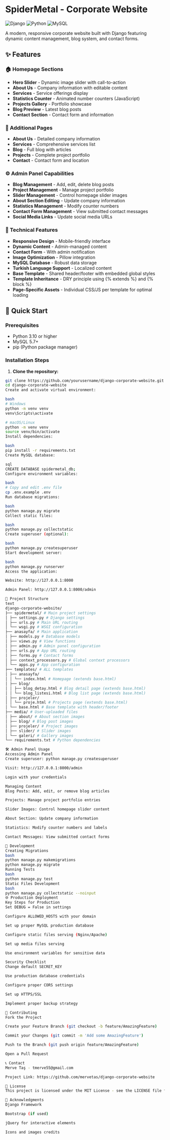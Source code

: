 # SpiderMetal - Corporate Website

![Django](https://img.shields.io/badge/Django-4.2.23-green)
![Python](https://img.shields.io/badge/Python-3.10+-blue)
![MySQL](https://img.shields.io/badge/MySQL-8.0-orange)

A modern, responsive corporate website built with Django featuring dynamic content management, blog system, and contact forms.

## ✨ Features

### 🏠 Homepage Sections
- **Hero Slider** - Dynamic image slider with call-to-action
- **About Us** - Company information with editable content
- **Services** - Service offerings display
- **Statistics Counter** - Animated number counters (JavaScript)
- **Projects Gallery** - Portfolio showcase
- **Blog Preview** - Latest blog posts
- **Contact Section** - Contact form and information

### 📱 Additional Pages
- **About Us** - Detailed company information
- **Services** - Comprehensive services list
- **Blog** - Full blog with articles
- **Projects** - Complete project portfolio
- **Contact** - Contact form and location

### ⚙️ Admin Panel Capabilities
- **Blog Management** - Add, edit, delete blog posts
- **Project Management** - Manage project portfolio
- **Slider Management** - Control homepage slider images
- **About Section Editing** - Update company information
- **Statistics Management** - Modify counter numbers
- **Contact Form Management** - View submitted contact messages
- **Social Media Links** - Update social media URLs

### 🎨 Technical Features
- **Responsive Design** - Mobile-friendly interface
- **Dynamic Content** - Admin-managed content
- **Contact Form** - With admin notification
- **Image Optimization** - Pillow integration
- **MySQL Database** - Robust data storage
- **Turkish Language Support** - Localized content
- **Base Template** - Shared header/footer with embedded global styles
- **Template Inheritance** - DRY principle using {% extends %} and {% block %}
- **Page-Specific Assets** - Individual CSS/JS per template for optimal loading

## 🚀 Quick Start

### Prerequisites

- Python 3.10 or higher
- MySQL 5.7+ 
- pip (Python package manager)

### Installation Steps

1. **Clone the repository:**
```bash
git clone https://github.com/yourusername/django-corporate-website.git
cd django-corporate-website
Create and activate virtual environment:

bash
# Windows
python -m venv venv
venv\Scripts\activate

# macOS/Linux
python -m venv venv
source venv/bin/activate
Install dependencies:

bash
pip install -r requirements.txt
Create MySQL database:

sql
CREATE DATABASE spidermetal_db;
Configure environment variables:

bash
# Copy and edit .env file
cp .env.example .env
Run database migrations:

bash
python manage.py migrate
Collect static files:

bash
python manage.py collectstatic
Create superuser (optional):

bash
python manage.py createsuperuser
Start development server:

bash
python manage.py runserver
Access the application:

Website: http://127.0.0.1:8000

Admin Panel: http://127.0.0.1:8000/admin

📁 Project Structure
text
django-corporate-website/
├── spidermetal/ # Main project settings
│ ├── settings.py # Django settings
│ ├── urls.py # Main URL routing
│ └── wsgi.py # WSGI configuration
├── anasayfa/ # Main application
│ ├── models.py # Database models
│ ├── views.py # View functions
│ ├── admin.py # Admin panel configuration
│ ├── urls.py # App URL routing
│ ├── forms.py # Contact forms
│ ├── context_processors.py # Global context processors
│ └── apps.py # App configuration
├── templates/ # ALL templates
│ ├── anasayfa/
│ │ └── index.html # Homepage (extends base.html)
│ ├── blog/
│ │ ├── blog_detay.html # Blog detail page (extends base.html)
│ │ └── blog_listesi.html # Blog list page (extends base.html)
│ ├── projeler/
│ │ └── proje.html # Projects page (extends base.html)
│ └── base.html # Base template with header/footer
├── media/ # User-uploaded files
│ ├── about/ # About section images
│ ├── blog/ # Blog post images
│ ├── projeler/ # Project images
│ ├── slider/ # Slider images
│ └── galeri/ # Gallery images
└── requirements.txt # Python dependencies

🛠️ Admin Panel Usage
Accessing Admin Panel
Create superuser: python manage.py createsuperuser

Visit: http://127.0.0.1:8000/admin

Login with your credentials

Managing Content
Blog Posts: Add, edit, or remove blog articles

Projects: Manage project portfolio entries

Slider Images: Control homepage slider content

About Section: Update company information

Statistics: Modify counter numbers and labels

Contact Messages: View submitted contact forms

🔧 Development
Creating Migrations
bash
python manage.py makemigrations
python manage.py migrate
Running Tests
bash
python manage.py test
Static Files Development
bash
python manage.py collectstatic --noinput
🌐 Production Deployment
Key Steps for Production
Set DEBUG = False in settings

Configure ALLOWED_HOSTS with your domain

Set up proper MySQL production database

Configure static files serving (Nginx/Apache)

Set up media files serving

Use environment variables for sensitive data

Security Checklist
Change default SECRET_KEY

Use production database credentials

Configure proper CORS settings

Set up HTTPS/SSL

Implement proper backup strategy

🤝 Contributing
Fork the Project

Create your Feature Branch (git checkout -b feature/AmazingFeature)

Commit your Changes (git commit -m 'Add some AmazingFeature')

Push to the Branch (git push origin feature/AmazingFeature)

Open a Pull Request

📞 Contact
Merve Taş - tmerve55@gmail.com

Project Link: https://github.com/mervetas/django-corporate-website

📜 License
This project is licensed under the MIT License - see the LICENSE file for details.

🙏 Acknowledgments
Django Framework

Bootstrap (if used)

jQuery for interactive elements

Icons and images credits